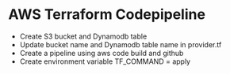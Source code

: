 # AWS Terraform Codepipeline

 - Create S3 bucket and Dynamodb table
 - Update bucket name and Dynamodb table name in provider.tf
 - Create a pipeline using aws code build and github
 - Create environment variable TF_COMMAND = apply
